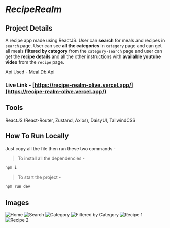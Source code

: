 # _RecipeRealm_

## Project Details

A recipe app made using ReactJS. User can **search** for meals and recipes in `search` page. User can see **all the categories** in `category` page and can get all meals **filtered by category** from the `category-search` page and user can get the **recipe details** and all the other instructions with **available youtube video** from the `recipe` page.

Api Used - [Meal Db Api](https://www.themealdb.com/api.php)

### Live Link - [https://recipe-realm-olive.vercel.app/](https://recipe-realm-olive.vercel.app/)

## Tools

ReactJS (React-Router, Zustand, Axios), DaisyUI, TailwindCSS

## How To Run Locally

Just copy all the file then run these two commands -

> To install all the dependencies -

```bash
npm i 
```

> To start the project -

```bash
npm run dev
```

## Images

![Home](https://user-images.githubusercontent.com/110087385/236862220-ffef3b47-aa33-4b23-95e2-565733e2913d.png)
![Search](https://user-images.githubusercontent.com/110087385/236862245-6e780180-df1d-42e1-a6df-dc7fd84241f7.png)
![Category](https://user-images.githubusercontent.com/110087385/236862255-94944a09-f7eb-499e-b70e-b2d07d9f8702.png)
![Filtered by Category](https://user-images.githubusercontent.com/110087385/236862264-180d8686-66ee-4c87-aafa-9573f19acc2c.png)
![Recipe 1](https://user-images.githubusercontent.com/110087385/236862235-14a55e5f-4084-4ebf-93a5-6721d2427419.png)
![Recipe 2](https://user-images.githubusercontent.com/110087385/236862240-30e917e1-6fda-4376-a9eb-8065e9cd1a98.png)
